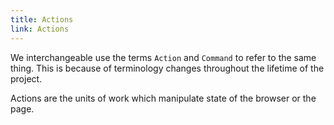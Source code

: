 ```yaml
---
title: Actions
link: Actions
---
```

We interchangeable use the terms `Action` and `Command` to refer to the same thing. This is because of terminology changes throughout the lifetime of the project.

Actions are the units of work which manipulate state of the browser or the page.